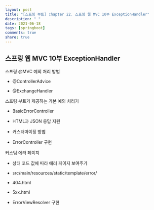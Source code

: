 ```yaml
---
layout: post
title: "[스프링 부트] chapter 22. 스프링 웹 MVC 10부 ExceptionHandler"
description: " "
date: 2021-06-18
tags: [springboot]
comments: true
share: true
---
```


## 스프링 웹 MVC 10부 ExceptionHandler



스프링 @MVC 예외 처리 방법

- @ControllerAdvice

- @ExchangeHandler



스프링 부트가 제공하는 기본 예외 처리기

- BasicErrorController

- HTML과 JSON 응답 지원

- 커스터마이징 방법

- ErrorController 구현



커스텀 에러 페이지

- 상태 코드 값에 따라 에러 페이지 보여주기

- src/main/resources/static/template/error/

- 404.html

- 5xx.html

- ErrorViewResolver 구현

